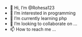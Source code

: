 - 👋 Hi, I’m @Rohesa123
- 👀 I’m interested in programming
- 🌱 I’m currently learning php
- 💞️ I’m looking to collaborate on ...
- 📫 How to reach me ...

<!---
Rohesa123/Rohesa123 is a ✨ special ✨ repository because its `README.md` (this file) appears on your GitHub profile.
You can click the Preview link to take a look at your changes.
--->
